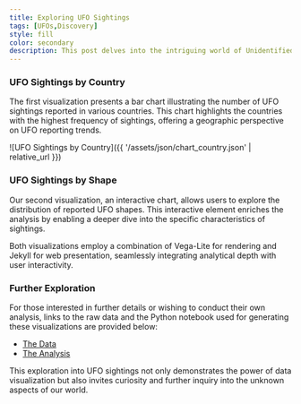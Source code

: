 ```yaml
---
title: Exploring UFO Sightings
tags: [UFOs,Discovery]
style: fill
color: secondary
description: This post delves into the intriguing world of Unidentified Flying Object (UFO) sightings, showcasing two distinct visualizations derived from analysis of reported sightings across the globe. Our investigation utilizes a comprehensive dataset, revealing patterns and insights into the frequency and nature of these occurrences.
---
```


### UFO Sightings by Country

The first visualization presents a bar chart illustrating the number of UFO sightings reported in various countries. This chart highlights the countries with the highest frequency of sightings, offering a geographic perspective on UFO reporting trends.

![UFO Sightings by Country]({{ '/assets/json/chart_country.json' | relative_url }})

### UFO Sightings by Shape

Our second visualization, an interactive chart, allows users to explore the distribution of reported UFO shapes. This interactive element enriches the analysis by enabling a deeper dive into the specific characteristics of sightings.

<vegachart schema-url="{{ site.baseurl }}/assets/json/chart_shape.json" style="width: 100%"></vegachart>

Both visualizations employ a combination of Vega-Lite for rendering and Jekyll for web presentation, seamlessly integrating analytical depth with user interactivity.

### Further Exploration

For those interested in further details or wishing to conduct their own analysis, links to the raw data and the Python notebook used for generating these visualizations are provided below:

- [The Data](URL_TO_YOUR_DATA)
- [The Analysis](URL_TO_YOUR_NOTEBOOK_ON_GITHUB)

This exploration into UFO sightings not only demonstrates the power of data visualization but also invites curiosity and further inquiry into the unknown aspects of our world.
